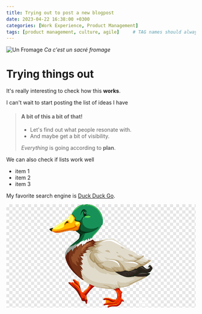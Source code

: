 ```yaml
---
title: Trying out to post a new blogpost
date: 2023-04-22 16:38:00 +0300
categories: [Work Experience, Product Management]
tags: [product management, culture, agile]     # TAG names should always be lowercase
---
```


![Un Fromage](https://upload.wikimedia.org/wikipedia/commons/6/64/Vacherin_Mont_d%27Or.jpg)
*Ca c'est un sacré fromage*

# Trying things out

It's really interesting to check how this **works**.

I can't wait to start posting the list of ideas I have



> #### A bit of this a bit of that!
>
> - Let's find out what people resonate with.
> - And maybe get a bit of visibility.
>
>  *Everything* is going according to **plan**.


We can also check if lists work well
- item 1
- item 2
- item 3


My favorite search engine is [Duck Duck Go](https://duckduckgo.com).


![a local image](/assets/img/duck.png)
